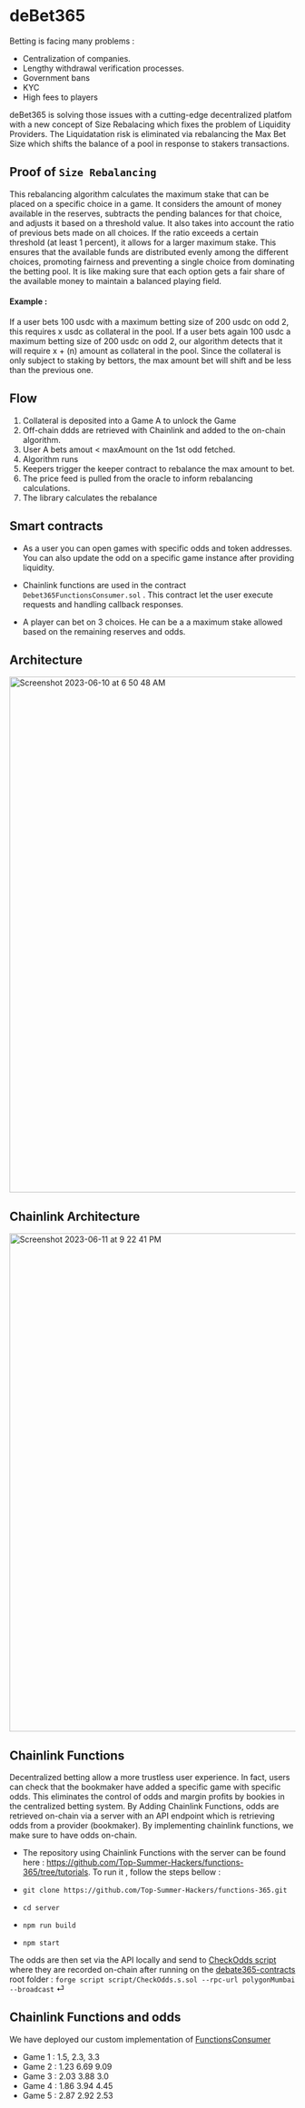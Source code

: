 # deBet365 

Betting is facing many problems : 
- Centralization of companies. 
- Lengthy withdrawal verification processes.
- Government bans 
- KYC 
- High fees to players 

deBet365 is solving those issues with a cutting-edge decentralized platfom with a new concept of Size Rebalacing which fixes the problem of Liquidity Providers. The Liquidatation risk is eliminated via rebalancing the Max Bet Size which shifts the balance of a pool in response to stakers transactions. 



## Proof of ` Size Rebalancing ` 

This rebalancing algorithm calculates the maximum stake that can be placed on a specific choice in a game. It considers the amount of money available in the reserves, subtracts the pending balances for that choice, and adjusts it based on a threshold value. It also takes into account the ratio of previous bets made on all choices. If the ratio exceeds a certain threshold (at least 1 percent), it allows for a larger maximum stake. This ensures that the available funds are distributed evenly among the different choices, promoting fairness and preventing a single choice from dominating the betting pool. It is like making sure that each option gets a fair share of the available money to maintain a balanced playing field.


#### Example :

If a user bets 100 usdc with a maximum betting size of 200 usdc on odd 2, this requires x usdc as collateral in the pool. 
If a user bets again 100 usdc a maximum betting size of 200 usdc on odd 2, our algorithm detects that it will require x + (n) amount as collateral 
in the pool. Since the collateral is only subject to staking by bettors, the max amount bet will shift and be less than the previous one. 


## Flow 

1. Collateral is deposited into a Game A to unlock the Game 
2. Off-chain ddds are retrieved with Chainlink and added to the on-chain algorithm. 
3. User A bets amout < maxAmount on the 1st odd fetched.
4. Algorithm runs 
5. Keepers trigger the keeper contract to rebalance the max amount to bet. 
6. The price feed is pulled from the oracle to inform rebalancing calculations.
7. The library calculates the rebalance


## Smart contracts 

- As a user you can open games with specific odds and token addresses. You can also update the odd on a specific game instance after providing liquidity. 

- Chainlink functions are used in the contract `Debet365FunctionsConsumer.sol` . This contract let the user execute requests and handling callback responses. 

- A player can bet on 3 choices. He can be a a maximum stake allowed based on the remaining reserves and odds. 

## Architecture 

<img width="909" alt="Screenshot 2023-06-10 at 6 50 48 AM" src="https://github.com/Top-Summer-Hackers/debate365-contracts/assets/75360886/175a2cba-c336-459b-baca-7a41a8bfe626">

## Chainlink Architecture 

<img width="878" alt="Screenshot 2023-06-11 at 9 22 41 PM" src="https://github.com/Top-Summer-Hackers/debate365-contracts/assets/75360886/c8c8841b-b088-4bd9-98c5-75b63064d3e4">


## Chainlink Functions 

Decentralized betting allow a more trustless user experience. In fact, users can check that the bookmaker have added a specific game with specific odds. This eliminates the control of odds and margin profits by bookies in the centralized betting system. By Adding Chainlink Functions, odds are retrieved on-chain via a server with an API endpoint which is retrieving odds from a provider (bookmaker). By implementing chainlink functions, we make sure to have odds on-chain. 

- The repository using Chainlink Functions with the server can be found here  : https://github.com/Top-Summer-Hackers/functions-365/tree/tutorials. To run it , follow the steps bellow : 


- ``` git clone https://github.com/Top-Summer-Hackers/functions-365.git ``` 
- ``` cd server ```
- ``` npm run build ```
- ``` npm start ```

The odds are then set via the API locally and send to [CheckOdds script](https://github.com/Top-Summer-Hackers/debate365-contracts/blob/main/script/CheckOdds.s.sol) where they are recorded on-chain after running on the [debate365-contracts](https://github.com/Top-Summer-Hackers/debate365-contracts) root folder : ``` forge script script/CheckOdds.s.sol --rpc-url polygonMumbai --broadcast ```                                                                                          ⏎


## Chainlink Functions and odds 

We have deployed our custom implementation of [FunctionsConsumer](https://mumbai.polygonscan.com/address/0xcfa537e30f0af3495330cf7c200f1f7b153be88a) 


- Game 1 : 1.5, 2.3, 3.3
- Game 2 : 1.23 6.69 9.09
- Game 3 : 2.03 3.88 3.0
- Game 4 : 1.86 3.94 4.45
- Game 5 : 2.87 2.92 2.53












